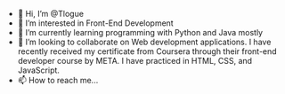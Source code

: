 - 👋 Hi, I’m @Tlogue
- 👀 I’m interested in Front-End Development
- 🌱 I’m currently learning programming with Python and Java mostly
- 💞️ I’m looking to collaborate on Web development applications. I have recently received my certificate from Coursera through their front-end developer course by META. I have practiced in HTML, CSS, and JavaScript.
- 📫 How to reach me...

<!---
Tlogue/Tlogue is a ✨ special ✨ repository because its `README.md` (this file) appears on your GitHub profile.
You can click the Preview link to take a look at your changes.
--->
